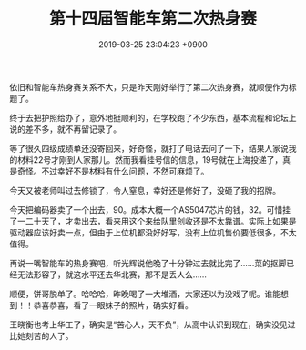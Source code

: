 ﻿---
layout: post
title: 第十四届智能车第二次热身赛
date: 2019-03-25 23:04:23 +0900
categories: 日记
issue_id: 0
---

依旧和智能车热身赛关系不大，只是昨天刚好举行了第二次热身赛，就顺便作为标题了。

终于去把护照给办了，意外地挺顺利的，在学校跑了不少东西，基本流程和论坛上说的差不多，就不再留记录了。

等了很久四级成绩单还没寄回来，好奇怪，就打了电话去问了一下，结果人家说我的材料22号才刚到人家那儿。然而我看挂号信的信息，19号就在上海投递了，真是奇怪。不过幸好不是材料有什么问题，不然可麻烦了。

今天又被老师叫过去修锁了，令人窒息，幸好还是修好了，没砸了我的招牌。

今天把编码器卖了一个出去，90。成本大概一个AS5047芯片的钱，32。可惜挂了一二十天了，才卖出去，看来用这个来给队里创收还是不太靠谱。实际上如果是驱动器应该好卖一点，但由于上位机都没好好写，没有上位机售价要低很多，不太值得。

再说一嘴智能车的热身赛吧，听光辉说他晚了十分钟过去就比完了……菜的抠脚已经无法形容了，就这水平还去华北赛，那不是丢人么……

顺便，饼哥脱单了。哈哈哈，昨晚喝了一大堆酒，大家还以为没戏了呢。谁能想到！！恭喜恭喜，看了一眼妹子的照片，确实好看。

王晓衡也考上华工了，确实是“苦心人，天不负”，从高中认识到现在，确实没见过比她刻苦的人了。






